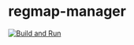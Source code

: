 # regmap-manager

[![Build and Run](https://github.com/shalex88/regmap-manager/actions/workflows/test.yml/badge.svg)](https://github.com/shalex88/regmap-manager/actions/workflows/test.yml)
